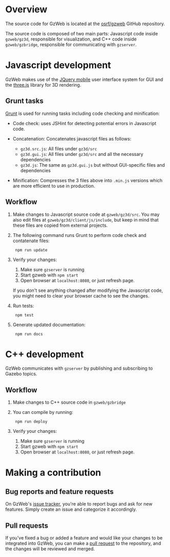 # Overview

The source code for GzWeb is located at the
[osrf/gzweb](https://github.com/osrf/gzweb) GitHub repository.

The source code is composed of two main parts: Javascript code inside `gzweb/gz3d`,
responsible for visualization, and C++ code inside `gzweb/gzbridge`,
responsible for communicating with `gzserver`.

# Javascript development

GzWeb makes use of the
[JQuery mobile](http://jquerymobile.com/) user interface system for GUI and the
[three.js](http://threejs.org/) library for 3D rendering.

## Grunt tasks

[Grunt](http://gruntjs.com/) is used for running tasks including code checking and minification:

* Code check: uses JSHint for detecting potential errors in Javascript code.

* Concatenation: Concatenates javascript files as follows:

    * `gz3d.src.js`: All files under `gz3d/src`
    * `gz3d.gui.js`: All files under `gz3d/src` and all the necessary dependencies
    * `gz3d.js`: The same as `gz3d.gui.js` but without GUI-specific files and dependencies

* Minification: Compresses the 3 files above into `.min.js` versions which are more
  efficient to use in production.

## Workflow

1. Make changes to Javascript source code at `gzweb/gz3d/src`. You may also
   edit files at `gzweb/gz3d/client/js/include`, but keep in mind that these
   files are copied from external projects.

1. The following command runs Grunt to perform code check and contatenate files:

        npm run update

1. Verify your changes:

    1. Make sure `gzserver` is running
    1. Start gzweb with `npm start`
    1. Open browser at `localhost:8080`, or just refresh page.

    If you don't see anything changed after modifying the Javascript code, you
    might need to clear your browser cache to see the changes.

1. Run tests:

        npm test

1. Generate updated documentation:

        npm run docs

# C++ development

GzWeb communicates with `gzserver` by publishing and subscribing to Gazebo topics.

## Workflow

1. Make changes to C++ source code in `gzweb/gzbridge`

1. You can compile by running:

        npm run deploy

1. Verify your changes:

    1. Make sure `gzserver` is running
    1. Start gzweb with `npm start`
    1. Open browser at `localhost:8080`, or just refresh page.

# Making a contribution

## Bug reports and feature requests

On GzWeb's [issue tracker](https://github.com/osrf/gzweb/issues),
you're able to report bugs and ask for new features. Simply create an issue and
categorize it accordingly.

## Pull requests

If you've fixed a bug or added a feature and would like your changes to be
integrated into GzWeb, you can make a
[pull request](https://github.com/osrf/gzweb/pulls)  to the
repository, and the changes will be reviewed and merged.


